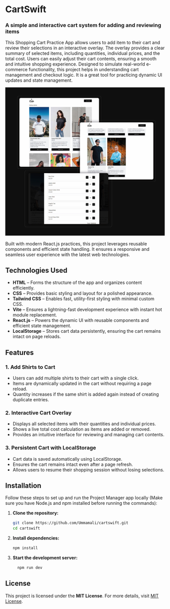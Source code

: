 # CartSwift
### A simple and interactive cart system for adding and reviewing items  

This Shopping Cart Practice App allows users to add item to their cart and review their selections in an interactive overlay. The overlay provides a clear summary of selected items, including quantities, individual prices, and the total cost. Users can easily adjust their cart contents, ensuring a smooth and intuitive shopping experience. Designed to simulate real-world e-commerce functionality, this project helps in understanding cart management and checkout logic. It is a great tool for practicing dynamic UI updates and state management.  

<img src="./preview.jpg" alt="Project Preview"/>

Built with modern React.js practices, this project leverages reusable components and efficient state handling. It ensures a responsive and seamless user experience with the latest web technologies.  


## Technologies Used  

- **HTML** – Forms the structure of the app and organizes content efficiently.  
- **CSS** – Provides basic styling and layout for a polished appearance.  
- **Tailwind CSS** – Enables fast, utility-first styling with minimal custom CSS.  
- **Vite** – Ensures a lightning-fast development experience with instant hot module replacement.  
- **React.js** – Powers the dynamic UI with reusable components and efficient state management.  
- **LocalStorage** – Stores cart data persistently, ensuring the cart remains intact on page reloads.  


## Features  

### 1. Add Shirts to Cart  
- Users can add multiple shirts to their cart with a single click.  
- Items are dynamically updated in the cart without requiring a page reload.  
- Quantity increases if the same shirt is added again instead of creating duplicate entries.  

### 2. Interactive Cart Overlay  
- Displays all selected items with their quantities and individual prices.  
- Shows a live total cost calculation as items are added or removed.  
- Provides an intuitive interface for reviewing and managing cart contents.  

### 3. Persistent Cart with LocalStorage  
- Cart data is saved automatically using LocalStorage.  
- Ensures the cart remains intact even after a page refresh.  
- Allows users to resume their shopping session without losing selections.


## Installation  

Follow these steps to set up and run the Project Manager app locally (Make sure you have Node.js and npm installed before running the commands):  

1. **Clone the repository:**  

    ```sh
   git clone https://github.com/Ummamali/cartswift.git
   cd cartswift

3. **Install dependencies:**

    ```sh
    npm install
    
5. **Start the development server:**

   ```sh
     npm run dev


## License  

This project is licensed under the **MIT License**. For more details, visit [MIT License](https://opensource.org/licenses/MIT).  
